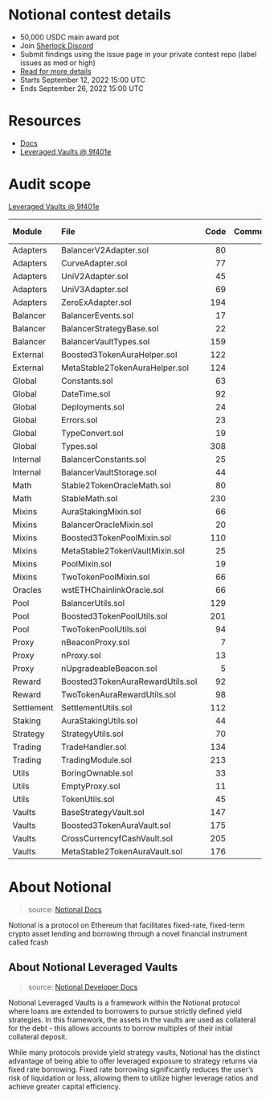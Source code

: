 # Notional contest details

- 50,000 USDC main award pot
- Join [Sherlock Discord](https://discord.gg/MABEWyASkp)
- Submit findings using the issue page in your private contest repo (label issues as med or high)
- [Read for more details](https://docs.sherlock.xyz/audits/watsons)
- Starts September 12, 2022 15:00 UTC
- Ends September 26, 2022 15:00 UTC

# Resources

- [Docs](https://docs.notional.finance/developer-documentation/how-to/leveraged-vaults)
- [Leveraged Vaults @ 9f401e](https://github.com/notional-finance/leveraged-vaults/tree/9f401e6c92ee29f6e6599d123bb2f9a966b942c4)

# Audit scope

[Leveraged Vaults @ 9f401e](https://github.com/notional-finance/leveraged-vaults/tree/9f401e6c92ee29f6e6599d123bb2f9a966b942c4)

| Module     | File                                     | Code | Comments | Total Lines | Complexity / Line |
| :--------- | :--------------------------------------- | ---: | -------: | ----------: | ----------------: |
| Adapters   | BalancerV2Adapter.sol                    |   80 |        2 |          91 |              17.5 |
| Adapters   | CurveAdapter.sol                         |   77 |        3 |          92 |              35.1 |
| Adapters   | UniV2Adapter.sol                         |   45 |        2 |          53 |              15.6 |
| Adapters   | UniV3Adapter.sol                         |   69 |        2 |          89 |              21.7 |
| Adapters   | ZeroExAdapter.sol                        |  194 |       29 |         240 |              19.6 |
| Balancer   | BalancerEvents.sol                       |   17 |        2 |          24 |               0.0 |
| Balancer   | BalancerStrategyBase.sol                 |   22 |        3 |          32 |               4.5 |
| Balancer   | BalancerVaultTypes.sol                   |  159 |       21 |         207 |               0.0 |
| External   | Boosted3TokenAuraHelper.sol              |  122 |       12 |         157 |               4.9 |
| External   | MetaStable2TokenAuraHelper.sol           |  124 |       10 |         155 |               4.8 |
| Global     | Constants.sol                            |   63 |       36 |         116 |               0.0 |
| Global     | DateTime.sol                             |   92 |       28 |         139 |              34.8 |
| Global     | Deployments.sol                          |   24 |        2 |          30 |               0.0 |
| Global     | Errors.sol                               |   23 |        2 |          26 |               0.0 |
| Global     | TypeConvert.sol                          |   19 |        1 |          25 |               5.3 |
| Global     | Types.sol                                |  308 |      233 |         586 |               0.0 |
| Internal   | BalancerConstants.sol                    |   25 |       23 |          51 |               0.0 |
| Internal   | BalancerVaultStorage.sol                 |   44 |        6 |          60 |               0.0 |
| Math       | Stable2TokenOracleMath.sol               |   80 |        9 |         106 |              11.2 |
| Math       | StableMath.sol                           |  230 |      100 |         391 |              16.5 |
| Mixins     | AuraStakingMixin.sol                     |   66 |        6 |          85 |              13.6 |
| Mixins     | BalancerOracleMixin.sol                  |   20 |        2 |          27 |               0.0 |
| Mixins     | Boosted3TokenPoolMixin.sol               |  110 |       15 |         148 |              10.9 |
| Mixins     | MetaStable2TokenVaultMixin.sol           |   25 |        3 |          32 |               0.0 |
| Mixins     | PoolMixin.sol                            |   19 |        1 |          24 |               0.0 |
| Mixins     | TwoTokenPoolMixin.sol                    |   66 |        9 |          88 |               6.1 |
| Oracles    | wstETHChainlinkOracle.sol                |   66 |        1 |          80 |               1.5 |
| Pool       | BalancerUtils.sol                        |  129 |        9 |         152 |               7.8 |
| Pool       | Boosted3TokenPoolUtils.sol               |  201 |       40 |         272 |               3.5 |
| Pool       | TwoTokenPoolUtils.sol                    |   94 |       30 |         143 |              14.9 |
| Proxy      | nBeaconProxy.sol                         |    7 |        2 |          12 |               0.0 |
| Proxy      | nProxy.sol                               |   13 |        2 |          19 |               0.0 |
| Proxy      | nUpgradeableBeacon.sol                   |    5 |        3 |          10 |               0.0 |
| Reward     | Boosted3TokenAuraRewardUtils.sol         |   92 |        8 |         116 |               5.4 |
| Reward     | TwoTokenAuraRewardUtils.sol              |   98 |       11 |         121 |               9.2 |
| Settlement | SettlementUtils.sol                      |  112 |       34 |         166 |               9.8 |
| Staking    | AuraStakingUtils.sol                     |   44 |        7 |          59 |               9.1 |
| Strategy   | StrategyUtils.sol                        |   70 |       12 |          92 |              25.7 |
| Trading    | TradeHandler.sol                         |  134 |       21 |         181 |              31.3 |
| Trading    | TradingModule.sol                        |  213 |       53 |         300 |              13.1 |
| Utils      | BoringOwnable.sol                        |   33 |       16 |          58 |              18.2 |
| Utils      | EmptyProxy.sol                           |   11 |        3 |          18 |               9.1 |
| Utils      | TokenUtils.sol                           |   45 |        5 |          60 |              15.6 |
| Vaults     | BaseStrategyVault.sol                    |  147 |       37 |         216 |              10.2 |
| Vaults     | Boosted3TokenAuraVault.sol               |  175 |       10 |         206 |               3.4 |
| Vaults     | CrossCurrencyfCashVault.sol              |  205 |       78 |         320 |               6.8 |
| Vaults     | MetaStable2TokenAuraVault.sol            |  176 |        7 |         204 |               4.0 |


# About Notional

> source: [Notional Docs](https://docs.notional.finance)

Notional is a protocol on Ethereum that facilitates fixed-rate, fixed-term crypto asset lending and borrowing through a novel financial instrument called fcash

## About Notional Leveraged Vaults

> source: [Notional Developer Docs](https://docs.notional.finance/developer-documentation/how-to/leveraged-vaults)

Notional Leveraged Vaults is a framework within the Notional protocol where loans are extended to borrowers to pursue strictly defined yield strategies. In this framework, the assets in the vaults are used as collateral for the debt - this allows accounts to borrow multiples of their initial collateral deposit.

While many protocols provide yield strategy vaults, Notional has the distinct advantage of being able to offer leveraged exposure to strategy returns via fixed rate borrowing. Fixed rate borrowing significantly reduces the user’s risk of liquidation or loss, allowing them to utilize higher leverage ratios and achieve greater capital efficiency.


